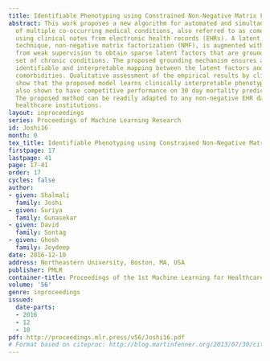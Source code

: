 ```yaml
---
title: Identifiable Phenotyping using Constrained Non-Negative Matrix Factorization
abstract: This work proposes a new algorithm for automated and simultaneous phenotyping
  of multiple co-occurring medical conditions, also referred to as comorbidities,
  using clinical notes from electronic health records (EHRs). A latent factor estimation
  technique, non-negative matrix factorization (NMF), is augmented with domain constraints
  from weak supervision to obtain sparse latent factors that are grounded to a fixed
  set of chronic conditions. The proposed grounding mechanism ensures a one-to-one
  identifiable and interpretable mapping between the latent factors and the target
  comorbidities. Qualitative assessment of the empirical results by clinical experts
  show that the proposed model learns clinically interpretable phenotypes which are
  also shown to have competitive performance on 30 day mortality prediction task.
  The proposed method can be readily adapted to any non-negative EHR data across various
  healthcare institutions.
layout: inproceedings
series: Proceedings of Machine Learning Research
id: Joshi16
month: 0
tex_title: Identifiable Phenotyping using Constrained Non-Negative Matrix Factorization
firstpage: 17
lastpage: 41
page: 17-41
order: 17
cycles: false
author:
- given: Shalmali
  family: Joshi
- given: Suriya
  family: Gunasekar
- given: David
  family: Sontag
- given: Ghosh
  family: Joydeep
date: 2016-12-10
address: Northeastern University, Boston, MA, USA
publisher: PMLR
container-title: Proceedings of the 1st Machine Learning for Healthcare Conference
volume: '56'
genre: inproceedings
issued:
  date-parts:
  - 2016
  - 12
  - 10
pdf: http://proceedings.mlr.press/v56/Joshi16.pdf
# Format based on citeproc: http://blog.martinfenner.org/2013/07/30/citeproc-yaml-for-bibliographies/
---
```

